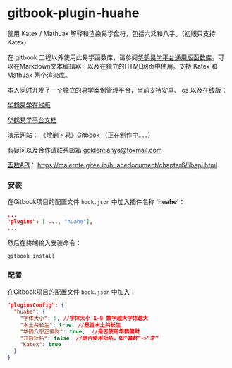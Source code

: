 # gitbook-plugin-huahe

使用 Katex / MathJax 解释和渲染易学盘符，包括六爻和八字。（初版只支持Katex）

在 gitbook 工程以外使用此易学函数库，请参阅[华鹤易学平台通用版函数库](https://maiernte.gitee.io/huahedocument/chapter6/)。可以在Markdown文本编辑器，以及在独立的HTML网页中使用。支持 Katex 和 MathJax 两个渲染库。



本人同时开发了一个独立的易学案例管理平台，当前支持安卓、ios 以及在线版：

[华鹤易学在线版](https://maiernte.gitee.io/huahe/)

[华鹤易学平台文档](https://maiernte.gitee.io/huahedocument/)



演示网站： [《增删卜易》Gitbook](https://maiernte.gitee.io/zengshan/) （正在制作中。。。）



有疑问以及合作请联系邮箱 goldentianya@foxmail.com

[函数API](https://maiernte.gitee.io/huahedocument/chapter6/libapi.html)： https://maiernte.gitee.io/huahedocument/chapter6/libapi.html



### 安装

在Gitbook项目的配置文件 `book.json` 中加入插件名称 '**huahe**'：

```json
...
"plugins": [ ..., "huahe"],
...
```

然后在终端输入安装命令：

`gitbook install`



### 配置

在Gitbook项目的配置文件 `book.json` 中加入：

```json
"pluginsConfig": {
  "huahe": { 
    "字体大小": 5, //字体大小 1~9 数字越大字体越大
    "水土共长生": true, //是否水土共长生
    "华鹤八字正偏财": true,  //是否使用华鹤偏财
    "开启短名": false, //是否使用短名，如“偏财”->“才”
    "Katex": true
  }
}
```



